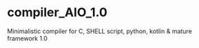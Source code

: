 # compiler_AIO_1.0
Minimalistic compiler for C, SHELL script, python, kotlin &amp; mature framework 1.0
